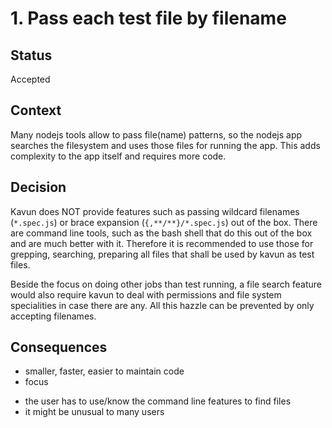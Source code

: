 # 1. Pass each test file by filename

## Status

Accepted

## Context

Many nodejs tools allow to pass file(name) patterns, so the nodejs app
searches the filesystem and uses those files for running the app.
This adds complexity to the app itself and requires more code.

## Decision

Kavun does NOT provide features such as passing wildcard filenames (`*.spec.js`) 
or brace expansion (`{,**/**}/*.spec.js`) out of the box. There are command line tools,
such as the bash shell that do this out of the box and are much better with it.
Therefore it is recommended to use those for grepping, searching, preparing all files
that shall be used by kavun as test files.

Beside the focus on doing other jobs than test running, a file search feature
would also require kavun to deal with permissions and file system specialities in 
case there are any. All this hazzle can be prevented by only accepting filenames.

## Consequences

+ smaller, faster, easier to maintain code
+ focus
- the user has to use/know the command line features to find files
- it might be unusual to many users
